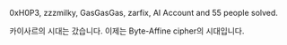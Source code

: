 0xH0P3, zzzmilky, GasGasGas, zarfix, AI Account and 55 people solved.

카이사르의 시대는 갔습니다. 이제는 Byte-Affine cipher의 시대입니다.
